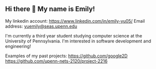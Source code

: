 ## Hi there 👋 My name is Emily!
My linkedin account: https://www.linkedin.com/in/emily-yu05/
Email address: yuemily@seas.upenn.edu

I'm currently a third year student studying computer science at the University of Pennsylvania. I'm interested in software development and engineering!

Examples of my past projects:
https://github.com/google2D
https://github.com/upenn-nets-2120/project-2216

<!--
**yuemily12/yuemily12** is a ✨ _special_ ✨ repository because its `README.md` (this file) appears on your GitHub profile.

Here are some ideas to get you started:

- 🔭 I’m currently working on ...
- 🌱 I’m currently learning ...
- 👯 I’m looking to collaborate on ...
- 🤔 I’m looking for help with ...
- 💬 Ask me about ...
- 📫 How to reach me: ...
- 😄 Pronouns: ...
- ⚡ Fun fact: ...
-->
